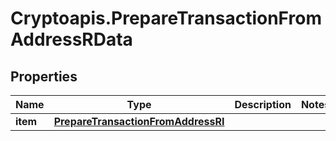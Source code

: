# Cryptoapis.PrepareTransactionFromAddressRData

## Properties

Name | Type | Description | Notes
------------ | ------------- | ------------- | -------------
**item** | [**PrepareTransactionFromAddressRI**](PrepareTransactionFromAddressRI.md) |  | 


